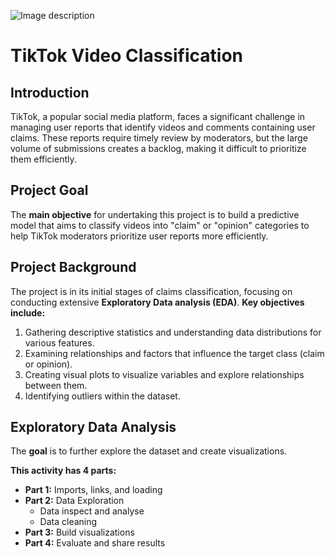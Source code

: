 ![Image description](https://ocdn.eu/pulscms-transforms/1/VV5k9kuTURBXy84NzRkYmU0ZC02ZWEwLTRhYjItYWNhMy00NmU4OWNlZGQ0YTAuanBlZ5GTBc0DFs0Brt4AAqEwBqExAA)

# TikTok Video Classification

## Introduction

TikTok, a popular social media platform, faces a significant challenge in managing user reports that identify videos and comments containing user claims. These reports require timely review by moderators, but the large volume of submissions creates a backlog, making it difficult to prioritize them efficiently.

## Project Goal

The **main objective** for undertaking this project is to build a predictive model that aims to classify videos into "claim" or "opinion" categories to help TikTok moderators prioritize user reports more efficiently.

## Project Background

The project is in its initial stages of claims classification, focusing on conducting extensive **Exploratory Data analysis (EDA)**.
**Key objectives include:**
1. Gathering descriptive statistics and understanding data distributions for various features.
2. Examining relationships and factors that influence the target class (claim or opinion).
3. Creating visual plots to visualize variables and explore relationships between them.
4. Identifying outliers within the dataset.

## Exploratory Data Analysis

The **goal** is to further explore the dataset and create visualizations.

  **This activity has 4 parts:**
*   **Part 1:** Imports, links, and loading
*   **Part 2:** Data Exploration
    *    Data inspect and analyse
    *    Data cleaning
*   **Part 3:** Build visualizations
*   **Part 4:** Evaluate and share results
